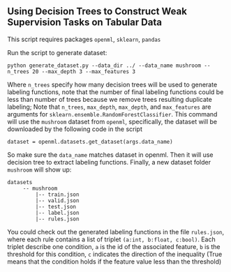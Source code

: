 
## Using Decision Trees to Construct Weak Supervision Tasks on Tabular Data

This script requires packages `openml`, `sklearn`, `pandas`


Run the script to generate dataset:
```
python generate_dataset.py --data_dir ../ --data_name mushroom --n_trees 20 --max_depth 3 --max_features 3
```
Where `n_trees` specify how many decision trees will be used to generate labeling functions, note that the number of final labeling functions could be less than number of trees because we remove trees resulting duplicate labeling;
Note that `n_trees`, `max_depth`, `max_depth`, and `max_features` are arguments for `sklearn.ensemble.RandomForestClassifier`.
This command will use the `mushroom` dataset from `openml`, specifically, the dataset will be downloaded by the following code in the script

```
dataset = openml.datasets.get_dataset(args.data_name)
```

So make sure the `data_name` matches dataset in openml.
Then it will use decision tree to extract labeling functions.
Finally, a new dataset folder `mushroom` will show up:
```
datasets 
     -- mushroom
         |-- train.json
         |-- valid.json
         |-- test.json
         |-- label.json
         |-- rules.json
```

You could check out the generated labeling functions in the file `rules.json`, where each rule contains a list of triplet `(a:int, b:float, c:bool)`. Each triplet describe one condition, `a` is the id of the associated feature, `b` is the threshold for this condition, `c` indicates the direction of the inequality (True means that the condition holds if the feature value less than the threshold)


